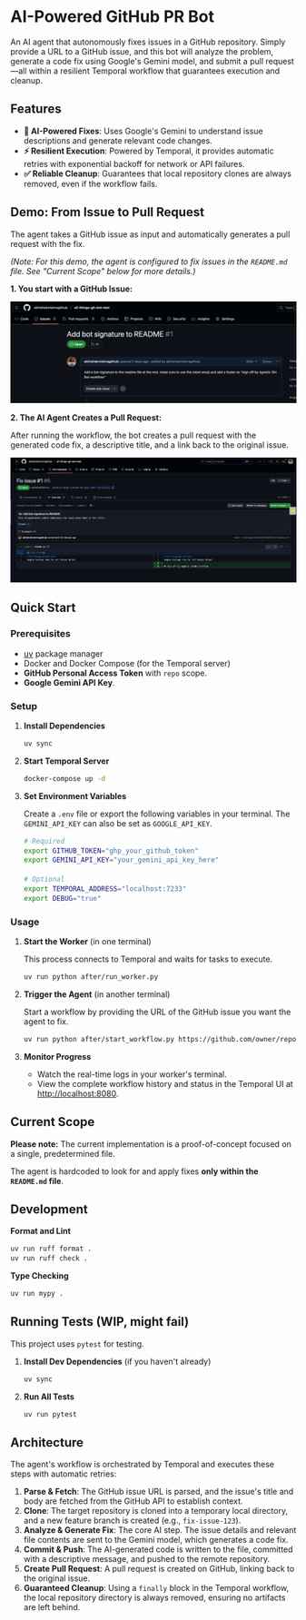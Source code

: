 # AI-Powered GitHub PR Bot

An AI agent that autonomously fixes issues in a GitHub repository. Simply provide a URL to a GitHub issue, and this bot will analyze the problem, generate a code fix using Google's Gemini model, and submit a pull request—all within a resilient Temporal workflow that guarantees execution and cleanup.

## Features

- **🤖 AI-Powered Fixes**: Uses Google's Gemini to understand issue descriptions and generate relevant code changes.
- **⚡ Resilient Execution**: Powered by Temporal, it provides automatic retries with exponential backoff for network or API failures.
- **✅ Reliable Cleanup**: Guarantees that local repository clones are always removed, even if the workflow fails.

## Demo: From Issue to Pull Request

The agent takes a GitHub issue as input and automatically generates a pull request with the fix.

*(Note: For this demo, the agent is configured to fix issues in the `README.md` file. See "Current Scope" below for more details.)*

**1. You start with a GitHub Issue:**

![A GitHub issue describing a bug or a required change](./assets/issue.png)

**2. The AI Agent Creates a Pull Request:**

After running the workflow, the bot creates a pull request with the generated code fix, a descriptive title, and a link back to the original issue.

![A Pull Request generated by the AI bot, showing the code changes](./assets/pull_request.png)

## Quick Start

### Prerequisites

-   [uv](https://github.com/astral-sh/uv) package manager
-   Docker and Docker Compose (for the Temporal server)
-   **GitHub Personal Access Token** with `repo` scope.
-   **Google Gemini API Key**.

### Setup

1.  **Install Dependencies**

    ```bash
    uv sync
    ```

2.  **Start Temporal Server**

    ```bash
    docker-compose up -d
    ```

3.  **Set Environment Variables**

    Create a `.env` file or export the following variables in your terminal. The `GEMINI_API_KEY` can also be set as `GOOGLE_API_KEY`.

    ```bash
    # Required
    export GITHUB_TOKEN="ghp_your_github_token"
    export GEMINI_API_KEY="your_gemini_api_key_here"

    # Optional
    export TEMPORAL_ADDRESS="localhost:7233"
    export DEBUG="true"
    ```

### Usage

1.  **Start the Worker** (in one terminal)

    This process connects to Temporal and waits for tasks to execute.

    ```bash
    uv run python after/run_worker.py
    ```

2.  **Trigger the Agent** (in another terminal)

    Start a workflow by providing the URL of the GitHub issue you want the agent to fix.

    ```bash
    uv run python after/start_workflow.py https://github.com/owner/repo/issues/123
    ```

3.  **Monitor Progress**

    -   Watch the real-time logs in your worker's terminal.
    -   View the complete workflow history and status in the Temporal UI at [http://localhost:8080](http://localhost:8080).

## Current Scope

**Please note:** The current implementation is a proof-of-concept focused on a single, predetermined file.

The agent is hardcoded to look for and apply fixes **only within the `README.md` file**.

## Development

**Format and Lint**

```bash
uv run ruff format .
uv run ruff check .
```

**Type Checking**

```bash
uv run mypy .
```

## Running Tests (WIP, might fail)

This project uses `pytest` for testing.

1.  **Install Dev Dependencies** (if you haven't already)

    ```bash
    uv sync
    ```

2.  **Run All Tests**

    ```bash
    uv run pytest
    ```

## Architecture

The agent's workflow is orchestrated by Temporal and executes these steps with automatic retries:

1.  **Parse & Fetch**: The GitHub issue URL is parsed, and the issue's title and body are fetched from the GitHub API to establish context.
2.  **Clone**: The target repository is cloned into a temporary local directory, and a new feature branch is created (e.g., `fix-issue-123`).
3.  **Analyze & Generate Fix**: The core AI step. The issue details and relevant file contents are sent to the Gemini model, which generates a code fix.
4.  **Commit & Push**: The AI-generated code is written to the file, committed with a descriptive message, and pushed to the remote repository.
5.  **Create Pull Request**: A pull request is created on GitHub, linking back to the original issue.
6.  **Guaranteed Cleanup**: Using a `finally` block in the Temporal workflow, the local repository directory is always removed, ensuring no artifacts are left behind.
